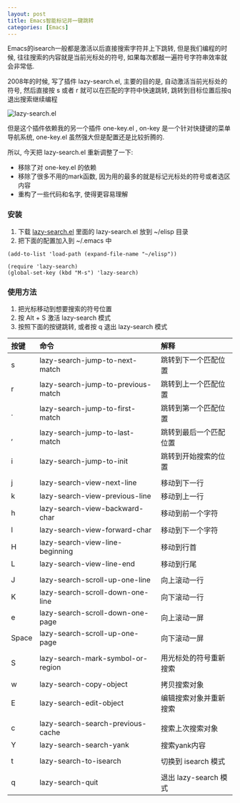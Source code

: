 ```yaml
---
layout: post
title: Emacs智能标记并一键跳转
categories: [Emacs]
---
```


Emacs的isearch一般都是激活以后直接搜索字符并上下跳转, 但是我们编程的时候, 往往搜索的内容就是当前光标处的符号, 如果每次都敲一遍符号字符串效率就会非常低.

2008年的时候, 写了插件 lazy-search.el, 主要的目的是, 自动激活当前光标处的符号, 然后直接按 s 或者 r 就可以在匹配的字符中快速跳转, 跳转到目标位置后按q退出搜索继续编程

![lazy-search.el]({{site.url}}/pics/lazy-search/lazy-search.png)

但是这个插件依赖我的另一个插件 one-key.el , on-key 是一个针对快捷键的菜单导航系统, one-key.el 虽然强大但是配置还是比较折腾的.

所以, 今天把 lazy-search.el 重新调整了一下:
* 移除了对 one-key.el 的依赖
* 移除了很多不用的mark函数, 因为用的最多的就是标记光标处的符号或者选区内容
* 重构了一些代码和名字, 使得更容易理解

### 安装
1.  下载 [lazy-search.el](https://github.com/manateelazycat/lazy-search) 里面的 lazy-search.el 放到 ~/elisp 目录
2.  把下面的配置加入到 ~/.emacs 中

```elisp
(add-to-list 'load-path (expand-file-name "~/elisp"))

(require 'lazy-search)
(global-set-key (kbd "M-s") 'lazy-search)
```

### 使用方法
1. 把光标移动到想要搜索的符号位置
2. 按 Alt + S 激活 lazy-search 模式
3. 按照下面的按键跳转, 或者按 q 退出 lazy-search 模式

| 按键      | 命令                           | 解释                       |
| :-------- | :----                              | :----                                 |
| s         | lazy-search-jump-to-next-match     | 跳转到下一个匹配位置                  |
| r         | lazy-search-jump-to-previous-match | 跳转到上一个匹配位置              |
| .         | lazy-search-jump-to-first-match    |     跳转到第一个匹配位置              |
| ,         | lazy-search-jump-to-last-match     | 跳转到最后一个匹配位置                   |
| i         | lazy-search-jump-to-init           | 跳转到开始搜索的位置                 |
|           |                                    |                                       |
| j         | lazy-search-view-next-line         | 移动到下一行                    |
| k         | lazy-search-view-previous-line     | 移动到上一行                |
| h         | lazy-search-view-backward-char     | 移动到前一个字符                 |
| l         | lazy-search-view-forward-char      | 移动到下一个字符                     |
| H         | lazy-search-view-line-beginning    | 移动到行首                |
| L         | lazy-search-view-line-end          | 移动到行尾                      |
|           |                                    |                                       |
| J         | lazy-search-scroll-up-one-line     | 向上滚动一行                        |
| K         | lazy-search-scroll-down-one-line   | 向下滚动一行                      |
| e         | lazy-search-scroll-down-one-page   | 向上滚动一屏                        |
| Space     | lazy-search-scroll-up-one-page     | 向下滚动一屏                      |
|           |                                    |                                       |
| S         | lazy-search-mark-symbol-or-region  | 用光标处的符号重新搜索         |
|           |                                    |                                       |
| w         | lazy-search-copy-object            | 拷贝搜索对象            |
| E         | lazy-search-edit-object            | 编辑搜索对象并重新搜索                    |
|           |                                    |                                       |
| c         | lazy-search-search-previous-cache  | 搜索上次搜索对象 |
| Y         | lazy-search-search-yank            | 搜索yank内容                   |
|           |                                    |                                       |
| t         | lazy-search-to-isearch             | 切换到 isearch 模式                |
|           |                                    |                                       |
| q         | lazy-search-quit                   | 退出 lazy-search 模式                 |
